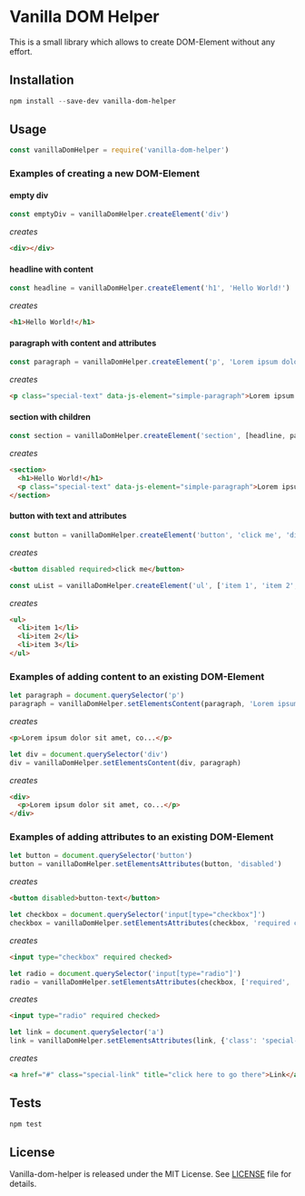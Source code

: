 # Vanilla DOM Helper
This is a small library which allows to create DOM-Element without any effort.

## Installation
```powershell
npm install --save-dev vanilla-dom-helper
```

## Usage
```javascript
const vanillaDomHelper = require('vanilla-dom-helper')
```
### Examples of creating a new DOM-Element
#### empty div
```javascript
const emptyDiv = vanillaDomHelper.createElement('div')
```
_creates_
```html
<div></div>
```
#### headline with content
```javascript
const headline = vanillaDomHelper.createElement('h1', 'Hello World!')
```
_creates_
```html
<h1>Hello World!</h1>
```
#### paragraph with content and attributes
```javascript
const paragraph = vanillaDomHelper.createElement('p', 'Lorem ipsum dolor sit amet, co...', {'class': 'special-text', 'data-js-element': 'simple-paragraph'})
```
_creates_
```html
<p class="special-text" data-js-element="simple-paragraph">Lorem ipsum dolor sit amet, co...</p>
```
#### section with children
```javascript
const section = vanillaDomHelper.createElement('section', [headline, paragraph])
```
_creates_
```html
<section>
  <h1>Hello World!</h1>
  <p class="special-text" data-js-element="simple-paragraph">Lorem ipsum dolor sit amet, co...</p>
</section>
```
#### button with text and attributes
```javascript
const button = vanillaDomHelper.createElement('button', 'click me', 'disabled required')
```
_creates_
```html
<button disabled required>click me</button>
```
```javascript
const uList = vanillaDomHelper.createElement('ul', ['item 1', 'item 2', 'item 3'])
```
_creates_
```html
<ul>
  <li>item 1</li>
  <li>item 2</li>
  <li>item 3</li>
</ul>
```
### Examples of adding content to an existing DOM-Element
```javascript
let paragraph = document.querySelector('p')
paragraph = vanillaDomHelper.setElementsContent(paragraph, 'Lorem ipsum dolor sit amet, co...')
```
_creates_
```html
<p>Lorem ipsum dolor sit amet, co...</p>
```
```javascript
let div = document.querySelector('div')
div = vanillaDomHelper.setElementsContent(div, paragraph)
```
_creates_
```html
<div>
  <p>Lorem ipsum dolor sit amet, co...</p>
</div>
```
### Examples of adding attributes to an existing DOM-Element
```javascript
let button = document.querySelector('button')
button = vanillaDomHelper.setElementsAttributes(button, 'disabled')
```
_creates_
```html
<button disabled>button-text</button>
```
```javascript
let checkbox = document.querySelector('input[type="checkbox"]')
checkbox = vanillaDomHelper.setElementsAttributes(checkbox, 'required checked')
```
_creates_
```html
<input type="checkbox" required checked>
```
```javascript
let radio = document.querySelector('input[type="radio"]')
radio = vanillaDomHelper.setElementsAttributes(checkbox, ['required', 'checked'])
```
_creates_
```html
<input type="radio" required checked>
```
```javascript
let link = document.querySelector('a')
link = vanillaDomHelper.setElementsAttributes(link, {'class': 'special-link', 'title': 'click here to go there'})
```
_creates_
```html
<a href="#" class="special-link" title="click here to go there">Link</a>
```

## Tests
```powershell
npm test
```

## License
Vanilla-dom-helper is released under the MIT License. See [LICENSE][1] file for details.

[1]: https://github.com/seebaermichi/vanilla-dom-helper/blob/master/LICENSE
